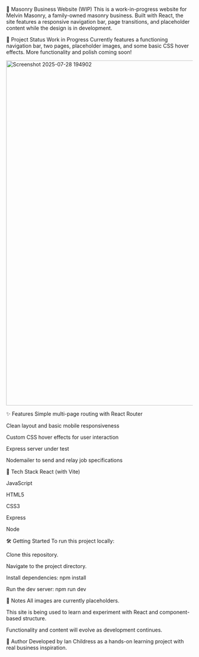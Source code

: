 🧱 Masonry Business Website (WIP)
This is a work-in-progress website for Melvin Masonry, a family-owned masonry business. Built with React, the site features a responsive navigation bar, page transitions, and placeholder content while the design is in development.

🚧 Project Status
Work in Progress
Currently features a functioning navigation bar, two pages, placeholder images, and some basic CSS hover effects. More functionality and polish coming soon!


<img width="1899" height="931" alt="Screenshot 2025-07-28 194902" src="https://github.com/user-attachments/assets/2c7b3b58-3ed1-421e-abdc-7edbafb0e994" />



✨ Features
Simple multi-page routing with React Router

Clean layout and basic mobile responsiveness

Custom CSS hover effects for user interaction

Express server under test

Nodemailer to send and relay job specifications

🧰 Tech Stack
React (with Vite)

JavaScript

HTML5

CSS3

Express

Node

🛠️ Getting Started
To run this project locally:

Clone this repository.

Navigate to the project directory.

Install dependencies:
npm install

Run the dev server:
npm run dev


📌 Notes
All images are currently placeholders.

This site is being used to learn and experiment with React and component-based structure.

Functionality and content will evolve as development continues.

👷 Author
Developed by Ian Childress as a hands-on learning project with real business inspiration.
